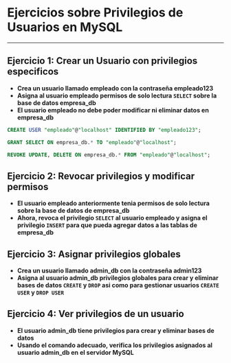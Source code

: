 # Ejercicios sobre Privilegios de Usuarios en MySQL
---

## Ejercicio 1: Crear un Usuario con privilegios especificos

- **Crea un usuario llamado empleado con la contraseña empleado123**
- **Asigna al usuario empleado permisos de solo lectura `SELECT` sobre la base de datos empresa_db**
- **El usuario empleado no debe poder modificar ni eliminar datos en empresa_db**

```sql
CREATE USER "empleado"@"localhost" IDENTIFIED BY "empleado123";

GRANT SELECT ON empresa_db.* TO "empleado"@"localhost";

REVOKE UPDATE, DELETE ON empresa_db.* FROM "empleado"@"localhost";
```


## Ejercicio 2: Revocar privilegios y modificar permisos

- **El usuario empleado anteriormente tenia permisos de solo lectura sobre la base de datos de empresa_db**
- **Ahora, revoca el privilegio `SELECT` al usuario empleado y asigna el privilegio `INSERT` para que pueda agregar datos a las tablas de empresa_db**


## Ejercicio 3: Asignar privilegios globales

- **Crea un usuario llamado admin_db con la contraseña admin123**
- **Asigna al usuario admin_db privilegios globales para crear y eliminar bases de datos `CREATE` y `DROP` asi como para gestionar usuarios `CREATE USER` y `DROP USER`**

## Ejercicio 4: Ver privilegios de un usuario

- **El usuario admin_db tiene privilegios para crear y eliminar bases de datos**
- **Usando el comando adecuado, verifica los privilegios asignados al usuario admin_db en el servidor MySQL**

